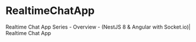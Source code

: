 # RealtimeChatApp
Realtime Chat App Series - Overview - (NestJS 8 &amp; Angular with Socket.io)| Realtime Chat App
